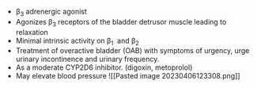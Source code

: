 - β<sub>3</sub> adrenergic agonist 
- Agonizes β<sub>3</sub> receptors of the bladder detrusor muscle leading to relaxation 
- Minimal intrinsic activity on β<sub>1</sub>  and β<sub>2</sub>
- Treatment of overactive bladder (OAB) with symptoms of urgency, urge urinary incontinence and urinary frequency.
- As a moderate CYP2D6 inhibitor. (digoxin, metoprolol)
- May elevate blood pressure
![[Pasted image 20230406123308.png]]